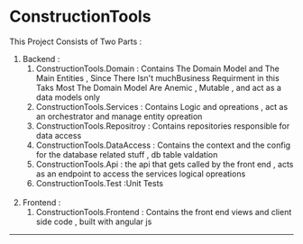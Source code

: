 # ConstructionTools
This Project Consists of Two Parts : <br/>
<ol>
  <li>
    Backend :
    <ol>
      <li>ConstructionTools.Domain : Contains The Domain Model and The Main Entities , Since There Isn't muchBusiness Requirment in this Taks Most The Domain Model Are Anemic , Mutable , and act as a data models only </li>
      <li>
        ConstructionTools.Services : Contains Logic and opreations , act as an orchestrator and manage entity opreation
      </li>
       <li>
        ConstructionTools.Repositroy : Contains repositories responsible for data access
      </li>
      <li>
       ConstructionTools.DataAccess : Contains the context and the config for the database related stuff , db table valdation 
      </li>
       <li>
       ConstructionTools.Api : the api that gets called by the front end , acts as an endpoint to access the services logical opreations 
      </li>
         <li>
       ConstructionTools.Test :Unit Tests 
      </li> 
    </ol>  
  </li>
  <br/>
  <li>
    Frontend :
    <ol>
      <li>ConstructionTools.Frontend : Contains the front end views and client side code  , built with angular js</li>
  </ol>
</li>
</ol>
<hr/>
